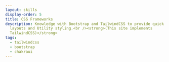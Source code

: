 ```yaml
---
layout: skills
display-order: 5
title: CSS Frameworks
description: Knowledge with Bootstrap and TailwindCSS to provide quick UI
  layouts and Utility styling.<br /><strong>(This site implements
  TailwindCSS)</strong>
tags:
  - tailwindcss
  - bootstrap
  - chakraui
---
```

